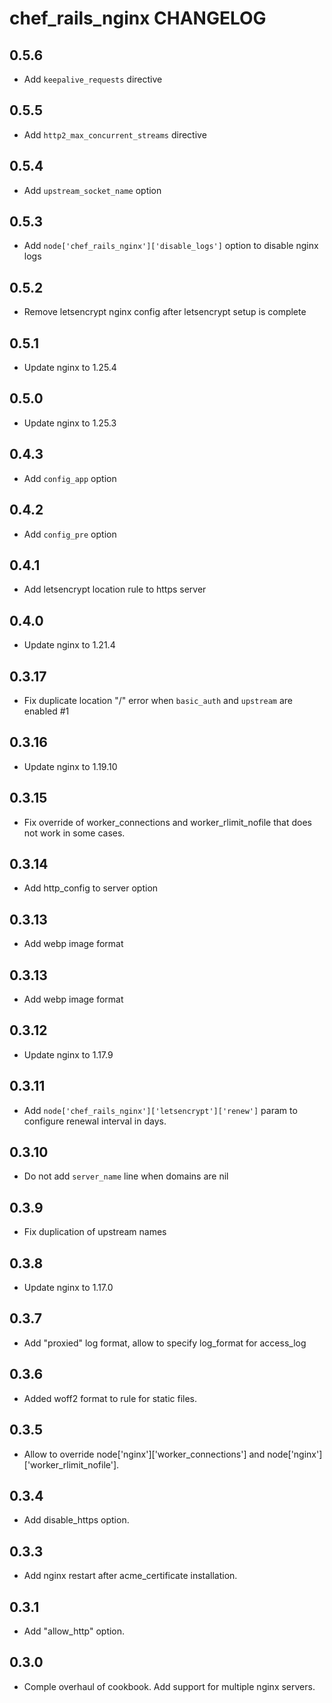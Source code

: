 chef_rails_nginx CHANGELOG
======================

0.5.6
-----
- Add `keepalive_requests` directive

0.5.5
-----
- Add `http2_max_concurrent_streams` directive

0.5.4
-----
- Add `upstream_socket_name` option

0.5.3
-----
- Add `node['chef_rails_nginx']['disable_logs']` option to disable nginx logs

0.5.2
-----
- Remove letsencrypt nginx config after letsencrypt setup is complete

0.5.1
-----
- Update nginx to 1.25.4

0.5.0
-----
- Update nginx to 1.25.3

0.4.3
-----
- Add `config_app` option

0.4.2
-----
- Add `config_pre` option

0.4.1
-----
- Add letsencrypt location rule to https server

0.4.0
-----
- Update nginx to 1.21.4

0.3.17
-----
- Fix duplicate location "/" error when `basic_auth` and `upstream` are enabled #1

0.3.16
-----
- Update nginx to 1.19.10

0.3.15
-----
- Fix override of worker_connections and worker_rlimit_nofile that does not work in some cases.

0.3.14
-----
- Add http_config to server option

0.3.13
-----
- Add webp image format

0.3.13
-----
- Add webp image format

0.3.12
-----
- Update nginx to 1.17.9

0.3.11
-----
- Add `node['chef_rails_nginx']['letsencrypt']['renew']` param to configure renewal interval in days.

0.3.10
-----
- Do not add `server_name` line when domains are nil

0.3.9
-----
- Fix duplication of upstream names

0.3.8
-----
- Update nginx to 1.17.0

0.3.7
-----
- Add "proxied" log format, allow to specify log_format for access_log

0.3.6
-----
- Added woff2 format to rule for static files.

0.3.5
-----
- Allow to override node['nginx']['worker_connections'] and node['nginx']['worker_rlimit_nofile'].

0.3.4
-----
- Add disable_https option.

0.3.3
-----
- Add nginx restart after acme_certificate installation.

0.3.1
-----
- Add "allow_http" option.

0.3.0
-----
- Comple overhaul of cookbook. Add support for multiple nginx servers.
